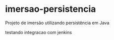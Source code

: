 # imersao-persistencia
Projeto de imersão utilizando persistência em Java

testando integracao com jenkins
